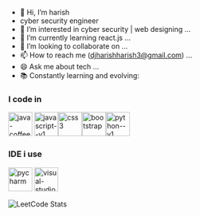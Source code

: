 - 👋 Hi, I’m harish
-  cyber security engineer
- 👀 I’m interested in cyber security | web designing ...
- 🌱 I’m currently learning react.js ...
- 💞️ I’m looking to collaborate on ...
- 📫 How to reach me (djharishharish3@gmail.com) ...
- 😄 Ask me about tech ...
- 📚 Constantly learning and evolving:
### I code in 
<img width="48" height="48" src="https://img.icons8.com/color/48/java-coffee-cup-logo--v1.png" alt="java-coffee-cup-logo--v1"/>  <img width="48" height="48" src="https://img.icons8.com/color/48/javascript--v1.png" alt="javascript--v1"/><img width="48" height="48" src="https://img.icons8.com/color/48/css3.png" alt="css3"/><img width="48" height="48" src="https://img.icons8.com/color-glass/48/bootstrap.png" alt="bootstrap"/><img width="48" height="48" src="https://img.icons8.com/color/48/python--v1.png" alt="python--v1"/>
### IDE i use 
<img width="48" height="48" src="https://img.icons8.com/color/48/pycharm.png" alt="pycharm"/> <img width="48" height="48" src="https://img.icons8.com/color/48/visual-studio-code-2019.png" alt="visual-studio-code-2019"/>
<br/>

![LeetCode Stats](https://leetcard.jacoblin.cool/Harishoo?theme=dark&font=Murecho&ext=heatmap)
<!---
djharish6/djharish6 is a ✨ special ✨ repository because its `README.md` (this file) appears on your GitHub profile.
You can click the Preview link to take a look at your changes.
--->
